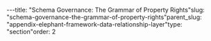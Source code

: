 ---title: "Schema Governance: The Grammar of Property Rights"slug: "schema-governance-the-grammar-of-property-rights"parent_slug: "appendix-elephant-framework-data-relationship-layer"type: "section"order: 2